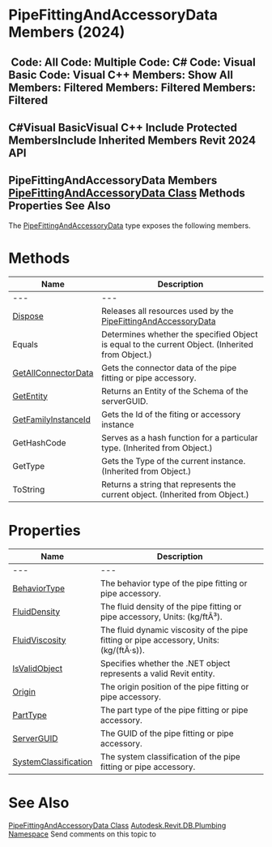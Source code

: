 # PipeFittingAndAccessoryData Members (2024)

﻿
 Code: All Code: Multiple Code: C# Code: Visual Basic Code: Visual C++  Members: Show All Members: Filtered Members: Filtered Members: Filtered   
---  
C#Visual BasicVisual C++
Include Protected MembersInclude Inherited Members
Revit 2024 API  
---  
PipeFittingAndAccessoryData Members  
[PipeFittingAndAccessoryData Class](05db3129-7016-4054-1e93-1c718f1ae3bf.md "PipeFittingAndAccessoryData Class") Methods Properties See Also  
---  
The [PipeFittingAndAccessoryData](05db3129-7016-4054-1e93-1c718f1ae3bf.md "PipeFittingAndAccessoryData Class") type exposes the following members.
# Methods
| Name | Description |
| --- | --- |
| --- | --- | --- |
| [Dispose](e0078210-3be5-2183-9446-f1b56d0c1165.md "Dispose Method") | Releases all resources used by the [PipeFittingAndAccessoryData](05db3129-7016-4054-1e93-1c718f1ae3bf.md "PipeFittingAndAccessoryData Class") |
| Equals | Determines whether the specified Object is equal to the current Object. (Inherited from Object.) |
| [GetAllConnectorData](66c865d8-12fe-cc4c-cbdc-674c62d5f528.md "GetAllConnectorData Method") | Gets the connector data of the pipe fitting or pipe accessory. |
| [GetEntity](8fbbfc26-4995-ae39-f25d-5020635f9161.md "GetEntity Method") | Returns an Entity of the Schema of the serverGUID. |
| [GetFamilyInstanceId](d62954b2-55dc-6f8c-8ceb-1528b90806a3.md "GetFamilyInstanceId Method") | Gets the Id of the fiting or accessory instance |
| GetHashCode | Serves as a hash function for a particular type.  (Inherited from Object.) |
| GetType | Gets the Type of the current instance. (Inherited from Object.) |
| ToString | Returns a string that represents the current object. (Inherited from Object.) |

# Properties
| Name | Description |
| --- | --- |
| --- | --- | --- |
| [BehaviorType](f1633ffc-69aa-8337-a0a9-251fca2191a3.md "BehaviorType Property") | The behavior type of the pipe fitting or pipe accessory. |
| [FluidDensity](dd4324e0-5979-382a-f7b9-a8a8312b2188.md "FluidDensity Property") | The fluid density of the pipe fitting or pipe accessory, Units: (kg/ftÂ³). |
| [FluidViscosity](113a91e4-34c4-d551-d401-d63c9699502e.md "FluidViscosity Property") | The fluid dynamic viscosity of the pipe fitting or pipe accessory, Units: (kg/(ftÂ·s)). |
| [IsValidObject](e32c2911-1714-bdfc-8f27-b9cafc354103.md "IsValidObject Property") | Specifies whether the .NET object represents a valid Revit entity. |
| [Origin](73b449f5-d5b2-bf98-da72-867aa3e69894.md "Origin Property") | The origin position of the pipe fitting or pipe accessory. |
| [PartType](e26cf700-7e87-1c25-061f-1601fe719cce.md "PartType Property") | The part type of the pipe fitting or pipe accessory. |
| [ServerGUID](4d2efd1b-db55-26f3-c30f-51de2ed545ca.md "ServerGUID Property") | The GUID of the pipe fitting or pipe accessory. |
| [SystemClassification](ae62e82f-8367-ffc3-8268-6079a546841f.md "SystemClassification Property") | The system classification of the pipe fitting or pipe accessory. |

# See Also
[PipeFittingAndAccessoryData Class](05db3129-7016-4054-1e93-1c718f1ae3bf.md "PipeFittingAndAccessoryData Class")
[Autodesk.Revit.DB.Plumbing Namespace](cc553597-37c2-fcd9-6025-d904c129c80a.md "Autodesk.Revit.DB.Plumbing Namespace")
Send comments on this topic to 